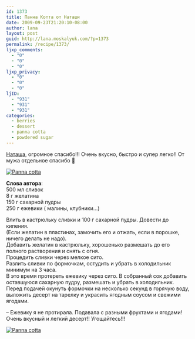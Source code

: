```yaml
---
id: 1373
title: Панна Котта от Наташи
date: 2009-09-23T21:20:10-08:00
author: lana
layout: post
guid: http://lana.moskalyuk.com/?p=1373
permalink: /recipe/1373/
ljxp_comments:
  - "0"
  - "0"
  - "0"
ljxp_privacy:
  - "0"
  - "0"
  - "0"
ljID:
  - "931"
  - "931"
  - "931"
categories:
  - berries
  - dessert
  - panna cotta
  - powdered sugar
---
```

[Наташа](http://trampampulkanat.livejournal.com/83627.html), огромное спасибо!!! Очень вкусно, быстро и супер легко!! От мужа отдельное спасибо 🙂

<a class="flickr-image alignnone" title="Panna cotta" href="http://www.flickr.com/photos/67405678@N00/3946647666/" target="_blank"><img src="http://farm4.static.flickr.com/3507/3946647666_ba272207b4.jpg" alt="Panna cotta" /></a>

**Слова автора**:  
500 мл сливок  
8 г желатина  
150 г сахарной пудры  
250 г ежевики ( малины, клубники&#8230;)

Влить в кастрюльку сливки и 100 г сахарной пудры. Довести до кипения.  
(Если желатин в пластинах, замочить его и отжать, если в порошке, ничего делать не надо).  
Добавить желатин в кастрюльку, хорошенько размешать до его полного растворения и снять с огня.  
Процедить сливки через мелкое сито.  
Разлить сливки по формочкам, остудить и убрать в холодильник минимум на 3 часа.  
В это время протереть ежевику через сито. В собранный сок добавить оставшуюся сахарную пудру, размешать и убрать в холодильник.  
Перед подачей окунуть формочки на несколько секунд в горячую воду, выложить десерт на тарелку и украсить ягодным соусом и свежими ягодами.

&#8211; Ежевику я не протирала. Подавала с разными фруктами и ягодами! Очень вкусный и легкий десерт!! Угощайтесь!!!

<a class="flickr-image alignnone" title="Panna cotta" href="http://www.flickr.com/photos/67405678@N00/3946653188/" target="_blank"><img src="http://farm3.static.flickr.com/2568/3946653188_219a3a4b46.jpg" alt="Panna cotta" /></a>
